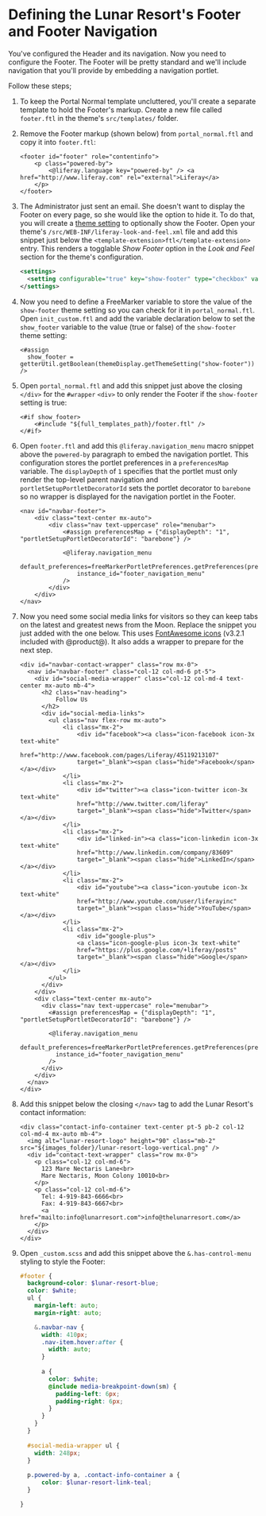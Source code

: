 # Defining the Lunar Resort's Footer and Footer Navigation

You've configured the Header and its navigation. Now you need to configure the 
Footer. The Footer will be pretty standard and we'll include navigation that 
you'll provide by embedding a navigation portlet. 

Follow these steps;

1.  To keep the Portal Normal template uncluttered, you'll create a separate 
    template to hold the Footer's markup. Create a new file called `footer.ftl` 
    in the theme's `src/templates/` folder.
    
2.  Remove the Footer markup (shown below) from `portal_normal.ftl` and copy it 
    into `footer.ftl`:
    
    ```markup
    <footer id="footer" role="contentinfo">
  		<p class="powered-by">
  			<@liferay.language key="powered-by" /> <a href="http://www.liferay.com" rel="external">Liferay</a>
  		</p>
  	</footer>
    ```
    
3.  The Administrator just sent an email. She doesn't want to display the Footer 
    on every page, so she would like the option to hide it. To do that, you will 
    create a [theme setting]() to optionally show the Footer. Open your theme's 
    `/src/WEB-INF/liferay-look-and-feel.xml` file and add this snippet just 
    below the `<template-extension>ftl</template-extension>` entry. This renders 
    a togglable *Show Footer* option in the *Look and Feel* section for the 
    theme's configuration.

    ```xml
    <settings>
      <setting configurable="true" key="show-footer" type="checkbox" value="true" />
    </settings>
    ```

4.  Now you need to define a FreeMarker variable to store the value of the 
    `show-footer` theme setting so you can check for it in `portal_normal.ftl`. 
    Open `init_custom.ftl` and add the variable declaration below to set the 
    `show_footer` variable to the value (true or false) of the `show-footer` 
    theme setting:
    
    ```markup
    <#assign
      show_footer = getterUtil.getBoolean(themeDisplay.getThemeSetting("show-footer"))
    />
    ```

5.  Open `portal_normal.ftl` and add this snippet just above the closing 
    `</div>` for the `#wrapper` `<div>` to only render the Footer if the 
        `show-footer` setting is true:
    
    ```markup
    <#if show_footer>
  		<#include "${full_templates_path}/footer.ftl" />
  	</#if>
    ```
    
6.  Open `footer.ftl` and add this `@liferay.navigation_menu` macro snippet 
    above the `powered-by` paragraph to embed the navigation portlet. This 
    configuration stores the portlet preferences in a `preferencesMap` variable. 
    The `displayDepth` of `1` specifies that the portlet must only render the 
    top-level parent navigation and `portletSetupPortletDecoratorId` sets the 
    portlet decorator to `barebone` so no wrapper is displayed for the 
    navigation portlet in the Footer.

    ```markup
    <nav id="navbar-footer">
    	<div class="text-center mx-auto">
    		<div class="nav text-uppercase" role="menubar">
    			<#assign preferencesMap = {"displayDepth": "1", "portletSetupPortletDecoratorId": "barebone"} />

    			<@liferay.navigation_menu
    				default_preferences=freeMarkerPortletPreferences.getPreferences(preferencesMap)
    				instance_id="footer_navigation_menu"
    			/>
    		</div>
    	</div>
    </nav>
    ```

7.  Now you need some social media links for visitors so they can keep tabs on 
    the latest and greatest news from the Moon. Replace the snippet you just 
    added with the one below. This uses [FontAwesome icons](https://fontawesome.com/v3.2.1/icons/) 
    (v3.2.1 included with @product@). It also adds a wrapper to prepare for the 
    next step.
    
    ```markup
    <div id="navbar-contact-wrapper" class="row mx-0">
      <nav id="navbar-footer" class="col-12 col-md-6 pt-5">
        <div id="social-media-wrapper" class="col-12 col-md-4 text-center mx-auto mb-4">
          <h2 class="nav-heading">
              Follow Us
          </h2>
          <div id="social-media-links">
            <ul class="nav flex-row mx-auto">
                <li class="mx-2">
                    <div id="facebook"><a class="icon-facebook icon-3x text-white"
                    href="http://www.facebook.com/pages/Liferay/45119213107" 
                    target="_blank"><span class="hide">Facebook</span></a></div>
                </li>
                <li class="mx-2">
                    <div id="twitter"><a class="icon-twitter icon-3x text-white" 
                    href="http://www.twitter.com/liferay" 
                    target="_blank"><span class="hide">Twitter</span></a></div>
                </li>
                <li class="mx-2">
                    <div id="linked-in"><a class="icon-linkedin icon-3x text-white"
                    href="http://www.linkedin.com/company/83609" 
                    target="_blank"><span class="hide">LinkedIn</span></a></div>
                </li>
                <li class="mx-2">
                    <div id="youtube"><a class="icon-youtube icon-3x text-white"
                    href="http://www.youtube.com/user/liferayinc" 
                    target="_blank"><span class="hide">YouTube</span></a></div>
                </li>
                <li class="mx-2">
                    <div id="google-plus">
                    <a class="icon-google-plus icon-3x text-white"
                    href="https://plus.google.com/+liferay/posts" 
                    target="_blank"><span class="hide">Google</span></a></div>
                </li>
            </ul>
          </div>
        </div>
        <div class="text-center mx-auto">
          <div class="nav text-uppercase" role="menubar">
            <#assign preferencesMap = {"displayDepth": "1", "portletSetupPortletDecoratorId": "barebone"} />
    
            <@liferay.navigation_menu
              default_preferences=freeMarkerPortletPreferences.getPreferences(preferencesMap)
              instance_id="footer_navigation_menu"
            />
          </div>
        </div>
      </nav>
    </div>
    ```

7.  Add this snippet below the closing `</nav>` tag to add the Lunar Resort's 
    contact information:

    ```markup
    <div class="contact-info-container text-center pt-5 pb-2 col-12 col-md-4 mx-auto mb-4">
      <img alt="lunar-resort-logo" height="90" class="mb-2" src="${images_folder}/lunar-resort-logo-vertical.png" />
      <div id="contact-text-wrapper" class="row mx-0">
        <p class="col-12 col-md-6">
          123 Mare Nectaris Lane<br>
          Mare Nectaris, Moon Colony 10010<br>
        </p>
        <p class="col-12 col-md-6">
          Tel: 4-919-843-6666<br>
          Fax: 4-919-843-6667<br>
          <a href="mailto:info@lunarresort.com">info@thelunarresort.com</a>
        </p>
      </div>
    </div>
    ```
    
8.  Open `_custom.scss` and add this snippet above the `&.has-control-menu` 
    styling to style the Footer:

    ```scss
    #footer {
      background-color: $lunar-resort-blue;
      color: $white;
      ul {
        margin-left: auto;
        margin-right: auto;

        &.navbar-nav {
          width: 410px;
          .nav-item.hover:after {
            width: auto;
          }
          
          a {
            color: $white;
            @include media-breakpoint-down(sm) {
              padding-left: 6px;
              padding-right: 6px;
            }
          }
        }
      }
      
      #social-media-wrapper ul {
        width: 248px;
      }
      
      p.powered-by a, .contact-info-container a {
          color: $lunar-resort-link-teal;
      }

    }
    ```